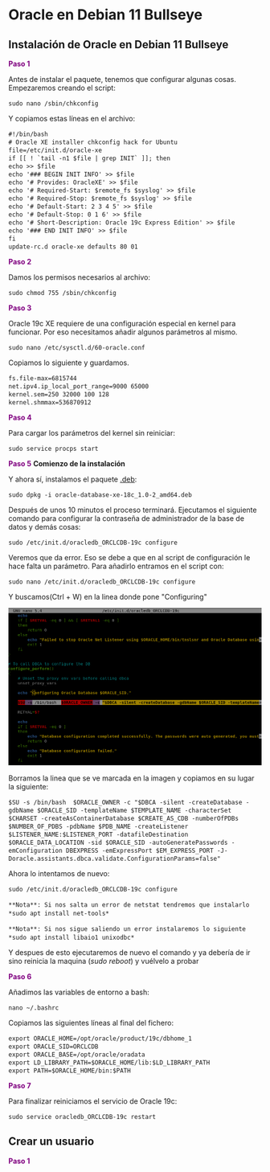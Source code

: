 # Oracle en Debian 11 Bullseye

## Instalación de Oracle en Debian 11 Bullseye

<font color="#800080">**Paso 1**</font>

Antes de instalar el paquete, tenemos que configurar algunas cosas. Empezaremos creando el script:

    sudo nano /sbin/chkconfig

Y copiamos estas líneas en el archivo:

    #!/bin/bash
    # Oracle XE installer chkconfig hack for Ubuntu
    file=/etc/init.d/oracle-xe
    if [[ ! `tail -n1 $file | grep INIT` ]]; then
    echo >> $file
    echo '### BEGIN INIT INFO' >> $file
    echo '# Provides: OracleXE' >> $file
    echo '# Required-Start: $remote_fs $syslog' >> $file
    echo '# Required-Stop: $remote_fs $syslog' >> $file
    echo '# Default-Start: 2 3 4 5' >> $file
    echo '# Default-Stop: 0 1 6' >> $file
    echo '# Short-Description: Oracle 19c Express Edition' >> $file
    echo '### END INIT INFO' >> $file
    fi
    update-rc.d oracle-xe defaults 80 01

<font color="#800080">**Paso 2**</font>

Damos los permisos necesarios al archivo:

    sudo chmod 755 /sbin/chkconfig

<font color="#800080">**Paso 3**</font>

Oracle 19c XE requiere de una configuración especial en kernel para funcionar. Por eso necesitamos añadir algunos parámetros al mismo.

    sudo nano /etc/sysctl.d/60-oracle.conf

Copiamos lo siguiente y guardamos.

    fs.file-max=6815744
    net.ipv4.ip_local_port_range=9000 65000
    kernel.sem=250 32000 100 128
    kernel.shmmax=536870912

<font color="#800080">**Paso 4**</font>

Para cargar los parámetros del kernel sin reiniciar:

    sudo service procps start

<font color="#800080">**Paso 5**</font> **Comienzo de la instalación**

Y ahora sí, instalamos el paquete [.deb](https://www.dropbox.com/s/p1vhrnjw73fdc70/oracle-database-ee-19c_1.0-2_amd64.deb?dl=0):

    sudo dpkg -i oracle-database-xe-18c_1.0-2_amd64.deb

Después de unos 10 minutos el proceso terminará. Ejecutamos el siguiente comando para configurar la contraseña de administrador de la base de datos y demás cosas:

    sudo /etc/init.d/oracledb_ORCLCDB-19c configure

Veremos que da error. Eso se debe a que en al script de configuración le hace falta un parámetro. Para añadirlo entramos en el script con:

    sudo nano /etc/init.d/oracledb_ORCLCDB-19c configure

Y buscamos(Ctrl + W) en la linea donde pone "Configuring"

![image](../images/ABD/1-oracle.png)

Borramos la linea que se ve marcada en la imagen y copiamos en su lugar la siguiente:

    $SU -s /bin/bash  $ORACLE_OWNER -c "$DBCA -silent -createDatabase -gdbName $ORACLE_SID -templateName $TEMPLATE_NAME -characterSet $CHARSET -createAsContainerDatabase $CREATE_AS_CDB -numberOfPDBs $NUMBER_OF_PDBS -pdbName $PDB_NAME -createListener $LISTENER_NAME:$LISTENER_PORT -datafileDestination $ORACLE_DATA_LOCATION -sid $ORACLE_SID -autoGeneratePasswords -emConfiguration DBEXPRESS -emExpressPort $EM_EXPRESS_PORT -J-Doracle.assistants.dbca.validate.ConfigurationParams=false"

Ahora lo intentamos de nuevo:

    sudo /etc/init.d/oracledb_ORCLCDB-19c configure

`**Nota**: Si nos salta un error de netstat tendremos que instalarlo *sudo apt install net-tools*`

`**Nota**: Si nos sigue saliendo un error instalaremos lo siguiente *sudo apt install libaio1 unixodbc*`

Y despues de esto ejecutaremos de nuevo el comando y ya debería de ir sino reinicia la maquina (*sudo reboot*) y vuélvelo a probar 

<font color="#800080">**Paso 6**</font>

Añadimos las variables de entorno a bash:

    nano ~/.bashrc

Copiamos las siguientes líneas al final del fichero:

    export ORACLE_HOME=/opt/oracle/product/19c/dbhome_1
    export ORACLE_SID=ORCLCDB
    export ORACLE_BASE=/opt/oracle/oradata
    export LD_LIBRARY_PATH=$ORACLE_HOME/lib:$LD_LIBRARY_PATH
    export PATH=$ORACLE_HOME/bin:$PATH

<font color="#800080">**Paso 7**</font>

Para finalizar reiniciamos el servicio de Oracle 19c:

    sudo service oracledb_ORCLCDB-19c restart

## Crear un usuario

<font color="#800080">**Paso 1**</font>
